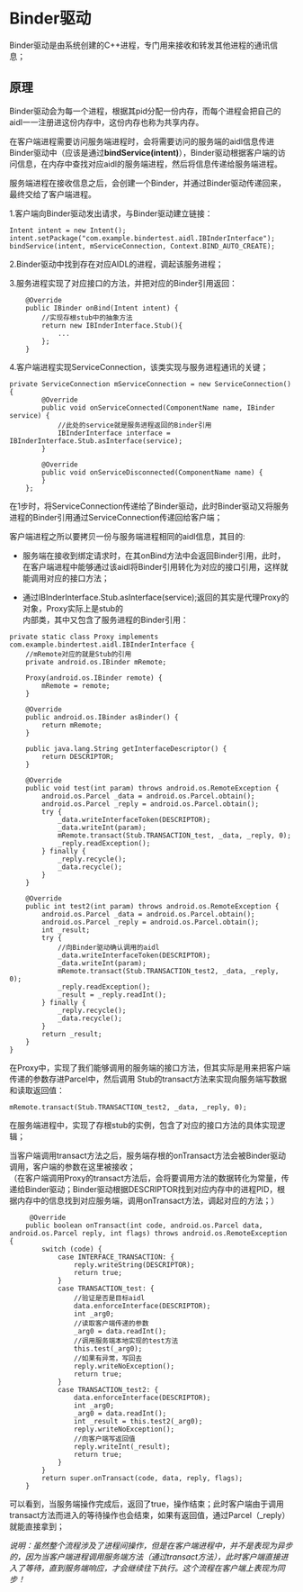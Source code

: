 # Binder驱动

Binder驱动是由系统创建的C++进程，专门用来接收和转发其他进程的通讯信息；

## 原理

Binder驱动会为每一个进程，根据其pid分配一份内存，而每个进程会把自己的aidl一一注册进这份内存中，这份内存也称为共享内存。

在客户端进程需要访问服务端进程时，会将需要访问的服务端的aidl信息传进Binder驱动中（应该是通过**bindService\(intent\)**），Binder驱动根据客户端的访问信息，在内存中查找对应aidl的服务端进程，然后将信息传递给服务端进程。

服务端进程在接收信息之后，会创建一个Binder，并通过Binder驱动传递回来，最终交给了客户端进程。

1.客户端向Binder驱动发出请求，与Binder驱动建立链接：

```
Intent intent = new Intent();
intent.setPackage("com.example.bindertest.aidl.IBInderInterface");
bindService(intent, mServiceConnection, Context.BIND_AUTO_CREATE);
```

2.Binder驱动中找到存在对应AIDL的进程，调起该服务进程；

3.服务进程实现了对应接口的方法，并把对应的Binder引用返回：

```
    @Override
    public IBinder onBind(Intent intent) {
        //实现存根stub中的抽象方法 
        return new IBInderInterface.Stub(){
            ...
        };
    }
```

4.客户端进程实现ServiceConnection，该类实现与服务进程通讯的关键；

```
private ServiceConnection mServiceConnection = new ServiceConnection() {
        @Override
        public void onServiceConnected(ComponentName name, IBinder service) {
            //此处的service就是服务进程返回的Binder引用
            IBInderInterface interface = IBInderInterface.Stub.asInterface(service);
        }

        @Override
        public void onServiceDisconnected(ComponentName name) {
        }
    };
```

在1步时，将ServiceConnection传递给了Binder驱动，此时Binder驱动又将服务进程的Binder引用通过ServiceConnection传递回给客户端；

客户端进程之所以要拷贝一份与服务端进程相同的aidl信息，其目的:

* 服务端在接收到绑定请求时，在其onBind方法中会返回Binder引用，此时，在客户端进程中能够通过该aidl将Binder引用转化为对应的接口引用，这样就能调用对应的接口方法；

* 通过IBInderInterface.Stub.asInterface\(service\);返回的其实是代理Proxy的对象，Proxy实际上是stub的  
  内部类，其中又包含了服务进程的Binder引用：

```
private static class Proxy implements com.example.bindertest.aidl.IBInderInterface {
    //mRemote对应的就是Stub的引用
    private android.os.IBinder mRemote;

    Proxy(android.os.IBinder remote) {
        mRemote = remote;
    }

    @Override
    public android.os.IBinder asBinder() {
        return mRemote;
    }

    public java.lang.String getInterfaceDescriptor() {
        return DESCRIPTOR;
    }

    @Override
    public void test(int param) throws android.os.RemoteException {
        android.os.Parcel _data = android.os.Parcel.obtain();
        android.os.Parcel _reply = android.os.Parcel.obtain();
        try {
            _data.writeInterfaceToken(DESCRIPTOR);
            _data.writeInt(param);
            mRemote.transact(Stub.TRANSACTION_test, _data, _reply, 0);
            _reply.readException();
        } finally {
            _reply.recycle();
            _data.recycle();
        }
    }

    @Override
    public int test2(int param) throws android.os.RemoteException {
        android.os.Parcel _data = android.os.Parcel.obtain();
        android.os.Parcel _reply = android.os.Parcel.obtain();
        int _result;
        try {
            //向Binder驱动确认调用的aidl
            _data.writeInterfaceToken(DESCRIPTOR);
            _data.writeInt(param);
            mRemote.transact(Stub.TRANSACTION_test2, _data, _reply, 0);
            _reply.readException();
            _result = _reply.readInt();
        } finally {
            _reply.recycle();
            _data.recycle();
        }
        return _result;
    }
}
```

在Proxy中，实现了我们能够调用的服务端的接口方法，但其实际是用来把客户端传递的参数存进Parcel中，然后调用  Stub的transact方法来实现向服务端写数据和读取返回值：

```
mRemote.transact(Stub.TRANSACTION_test2, _data, _reply, 0);
```

在服务端进程中，实现了存根stub的实例，包含了对应的接口方法的具体实现逻辑；

当客户端调用transact方法之后，服务端存根的onTransact方法会被Binder驱动调用，客户端的参数在这里被接收；  
 （在客户端调用Proxy的transact方法后，会将要调用方法的数据转化为常量，传递给Binder驱动；Binder驱动根据DESCRIPTOR找到对应内存中的进程PID，根据内存中的信息找到对应服务端，调用onTransact方法，调起对应的方法；）

```
     @Override
    public boolean onTransact(int code, android.os.Parcel data, android.os.Parcel reply, int flags) throws android.os.RemoteException {
        switch (code) {
            case INTERFACE_TRANSACTION: {
                reply.writeString(DESCRIPTOR);
                return true;
            }
            case TRANSACTION_test: {
                //验证是否是目标aidl
                data.enforceInterface(DESCRIPTOR);
                int _arg0;
                //读取客户端传递的参数
                _arg0 = data.readInt();
                //调用服务端本地实现的test方法
                this.test(_arg0);
                //如果有异常，写回去
                reply.writeNoException();
                return true;
            }
            case TRANSACTION_test2: {
                data.enforceInterface(DESCRIPTOR);
                int _arg0;
                _arg0 = data.readInt();
                int _result = this.test2(_arg0);
                reply.writeNoException();
                //向客户端写返回值
                reply.writeInt(_result);
                return true;
            }
        }
        return super.onTransact(code, data, reply, flags);
    }
```

可以看到，当服务端操作完成后，返回了true，操作结束；此时客户端由于调用transact方法而进入的等待操作也会结束，如果有返回值，通过Parcel（\_reply）就能直接拿到；

_说明：虽然整个流程涉及了进程间操作，但是在客户端进程中，并不是表现为异步的，因为当客户端进程调用服务端方法（通过transact方法），此时客户端直接进入了等待，直到服务端响应，才会继续往下执行。这个流程在客户端上表现为同步！_

